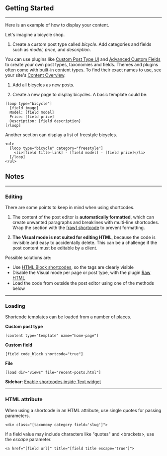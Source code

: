 
## Getting Started
---

Here is an example of how to display your content.

Let's imagine a bicycle shop.

1. Create a custom post type called *bicycle*. Add categories and fields such as *model*, *price*, and *description*.

  You can use plugins like <a href="https://wordpress.org/plugins/custom-post-type-ui/" target="_blank">Custom Post Type UI</a> and <a href="https://wordpress.org/plugins/advanced-custom-fields/" target="_blank">Advanced Custom Fields</a> to create your own post types, taxonomies and fields. Themes and plugins often come with built-in content types. To find their exact names to use, see your site's <a href="index.php?page=content_overview">Content Overview</a>.

1. Add all bicycles as new posts.

1. Create a new page to display bicycles. A basic template could be:

~~~
[loop type="bicycle"]
  [field image]
  Model: [field model]
  Price: [field price]
  Description: [field description]
[/loop]
~~~

Another section can display a list of freestyle bicycles.

~~~
<ul>
  [loop type="bicycle" category="freestyle"]
    <li>[field title-link] - [field model] - [field price]</li>
  [/loop]
</ul>
~~~


## Notes
---

### Editing

There are some points to keep in mind when using shortcodes.

1. The content of the post editor is **automatically formatted**, which can create unwanted paragraphs and breaklines with multi-line shortcodes. Wrap the section with the [[raw] shortcode](options-general.php?page=ccs_reference&tab=raw) to prevent formatting.

1. **The Visual mode is not suited for editing HTML**, because the code is invisible and easy to accidentally delete. This can be a challenge if the post content must be editable by a client.

  Possible solutions are:

  - Use <a href="options-general.php?page=ccs_reference&tab=block">HTML Block shortcodes</a>, so the tags are clearly visible
  - Disable the Visual mode per page or post type, with the plugin <a target="_blank" href="http://wordpress.org/plugins/raw-html/">Raw HTML</a>
  - Load the code from outside the post editor using one of the methods below

---

### Loading

Shortcode templates can be loaded from a number of places.

**Custom post type**

~~~
[content type="template" name="home-page"]
~~~

**Custom field**

~~~
[field code_block shortcode="true"]
~~~

**File**

~~~
[load dir="views" file="recent-posts.html"]
~~~

**Sidebar**: <a href="options-general.php?page=ccs_reference&tab=settings">Enable shortcodes inside Text widget</a>
  
---

### HTML attribute

When using a shortcode in an HTML attribute, use single quotes for passing parameters.

~~~
<div class="[taxonomy category field='slug']">
~~~

If a field value may include characters like "quotes" and &lt;brackets&gt;, use the *escape* parameter.

~~~
<a href="[field url]" title="[field title escape='true']">
~~~
